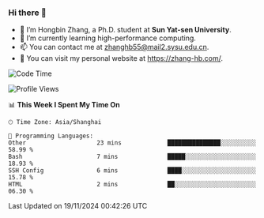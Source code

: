 ### Hi there 👋

- 🔭 I’m Hongbin Zhang, a Ph.D. student at **Sun Yat-sen University**.
- 🌱 I’m currently learning high-performance computing.
- 📫 You can contact me at zhanghb55@mail2.sysu.edu.cn.
- 👀 You can visit my personal website at https://zhang-hb.com/.

<!--START_SECTION:waka-->
![Code Time](http://img.shields.io/badge/Code%20Time-350%20hrs%2050%20mins-blue)

![Profile Views](http://img.shields.io/badge/Profile%20Views-0-blue)

📊 **This Week I Spent My Time On** 

```text
🕑︎ Time Zone: Asia/Shanghai

💬 Programming Languages: 
Other                    23 mins             ███████████████░░░░░░░░░░   58.99 % 
Bash                     7 mins              █████░░░░░░░░░░░░░░░░░░░░   18.93 % 
SSH Config               6 mins              ████░░░░░░░░░░░░░░░░░░░░░   15.78 % 
HTML                     2 mins              ██░░░░░░░░░░░░░░░░░░░░░░░   06.30 % 
```


 Last Updated on 19/11/2024 00:42:26 UTC
<!--END_SECTION:waka-->
